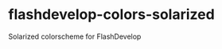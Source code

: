 flashdevelop-colors-solarized
=============================

Solarized colorscheme for FlashDevelop

